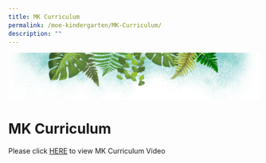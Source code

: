 ```yaml
---
title: MK Curriculum
permalink: /moe-kindergarten/MK-Curriculum/
description: ""
---
```

![](/images/Banner.png)

# MK Curriculum

Please click [HERE](https://drive.google.com/file/d/1lhrzoIyQLnJKPTujnjGkpvSw4bSMZysa/view?usp=sharing) to view MK Curriculum Video